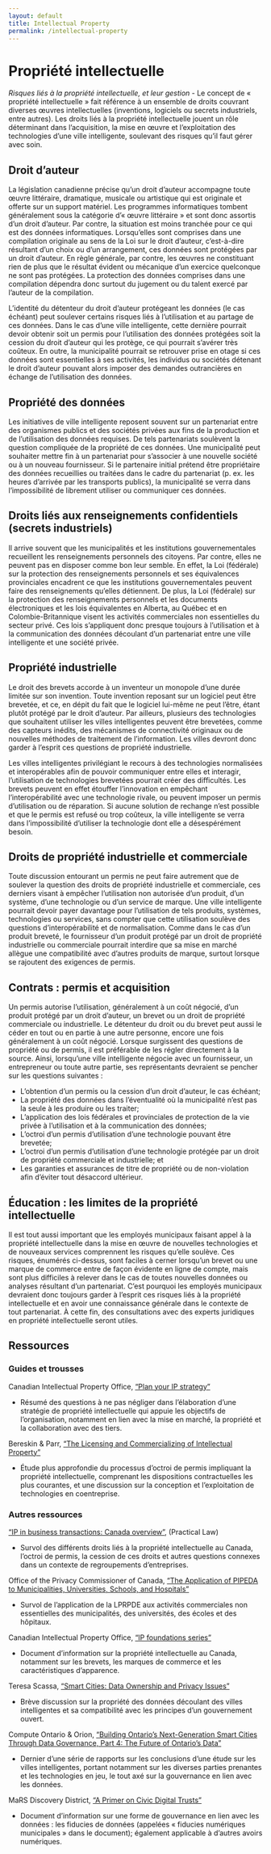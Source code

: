 ```yaml
---
layout: default
title: Intellectual Property
permalink: /intellectual-property
---
```

# Propriété intellectuelle

*Risques liés à la propriété intellectuelle, et leur gestion* - Le concept de « propriété intellectuelle » fait référence à un ensemble de droits couvrant diverses œuvres intellectuelles (inventions, logiciels ou secrets industriels, entre autres). Les droits liés à la propriété intellectuelle jouent un rôle déterminant dans l’acquisition, la mise en œuvre et l’exploitation des technologies d’une ville intelligente, soulevant des risques qu’il faut gérer avec soin.

## Droit d’auteur
La législation canadienne précise qu’un droit d’auteur accompagne toute œuvre littéraire, dramatique, musicale ou artistique qui est originale et offerte sur un support matériel. Les programmes informatiques tombent généralement sous la catégorie d’« œuvre littéraire » et sont donc assortis d’un droit d’auteur. Par contre, la situation est moins tranchée pour ce qui est des données informatiques. Lorsqu’elles sont comprises dans une compilation originale au sens de la Loi sur le droit d’auteur, c’est-à-dire résultant d’un choix ou d’un arrangement, ces données sont protégées par un droit d’auteur. En règle générale, par contre, les œuvres ne constituant rien de plus que le résultat évident ou mécanique d’un exercice quelconque ne sont pas protégées. La protection des données comprises dans une compilation dépendra donc surtout du jugement ou du talent exercé par l’auteur de la compilation.

L’identité du détenteur du droit d’auteur protégeant les données (le cas échéant) peut soulever certains risques liés à l’utilisation et au partage de ces données. Dans le cas d’une ville intelligente, cette dernière pourrait devoir obtenir soit un permis pour l’utilisation des données protégées soit la cession du droit d’auteur qui les protège, ce qui pourrait s’avérer très coûteux. En outre, la municipalité pourrait se retrouver prise en otage si ces données sont essentielles à ses activités, les individus ou sociétés détenant le droit d’auteur pouvant alors imposer des demandes outrancières en échange de l’utilisation des données.

## Propriété des données
Les initiatives de ville intelligente reposent souvent sur un partenariat entre des organismes publics et des sociétés privées aux fins de la production et de l’utilisation des données requises. De tels partenariats soulèvent la question compliquée de la propriété de ces données. Une municipalité peut souhaiter mettre fin à un partenariat pour s’associer à une nouvelle société ou à un nouveau fournisseur. Si le partenaire initial prétend être propriétaire des données recueillies ou traitées dans le cadre du partenariat (p. ex. les heures d’arrivée par les transports publics), la municipalité se verra dans l’impossibilité de librement utiliser ou communiquer ces données.

## Droits liés aux renseignements confidentiels (secrets industriels)
Il arrive souvent que les municipalités et les institutions gouvernementales recueillent les renseignements personnels des citoyens. Par contre, elles ne peuvent pas en disposer comme bon leur semble. En effet, la Loi (fédérale) sur la protection des renseignements personnels et ses équivalences provinciales encadrent ce que les institutions gouvernementales peuvent faire des renseignements qu’elles détiennent. De plus, la Loi (fédérale) sur la protection des renseignements personnels et les documents électroniques et les lois équivalentes en Alberta, au Québec et en Colombie-Britannique visent les activités commerciales non essentielles du secteur privé. Ces lois s’appliquent donc presque toujours à l’utilisation et à la communication des données découlant d’un partenariat entre une ville intelligente et une société privée.

## Propriété industrielle
Le droit des brevets accorde à un inventeur un monopole d’une durée limitée sur son invention. Toute invention reposant sur un logiciel peut être brevetée, et ce, en dépit du fait que le logiciel lui-même ne peut l’être, étant plutôt protégé par le droit d’auteur. Par ailleurs, plusieurs des technologies que souhaitent utiliser les villes intelligentes peuvent être brevetées, comme des capteurs inédits, des mécanismes de connectivité originaux ou de nouvelles méthodes de traitement de l’information. Les villes devront donc garder à l’esprit ces questions de propriété industrielle.

Les villes intelligentes privilégiant le recours à des technologies normalisées et interopérables afin de pouvoir communiquer entre elles et interagir, l’utilisation de technologies brevetées pourrait créer des difficultés. Les brevets peuvent en effet étouffer l’innovation en empêchant l’interopérabilité avec une technologie rivale, ou peuvent imposer un permis d’utilisation ou de réparation. Si aucune solution de rechange n’est possible et que le permis est refusé ou trop coûteux, la ville intelligente se verra dans l’impossibilité d’utiliser la technologie dont elle a désespérément besoin.

## Droits de propriété industrielle et commerciale
Toute discussion entourant un permis ne peut faire autrement que de soulever la question des droits de propriété industrielle et commerciale, ces derniers visant à empêcher l’utilisation non autorisée d’un produit, d’un système, d’une technologie ou d’un service de marque. Une ville intelligente pourrait devoir payer davantage pour l’utilisation de tels produits, systèmes, technologies ou services, sans compter que cette utilisation soulève des questions d’interopérabilité et de normalisation. Comme dans le cas d’un produit breveté, le fournisseur d’un produit protégé par un droit de propriété industrielle ou commerciale pourrait interdire que sa mise en marché allègue une compatibilité avec d’autres produits de marque, surtout lorsque se rajoutent des exigences de permis.

## Contrats : permis et acquisition
Un permis autorise l’utilisation, généralement à un coût négocié, d’un produit protégé par un droit d’auteur, un brevet ou un droit de propriété commerciale ou industrielle. Le détenteur du droit ou du brevet peut aussi le céder en tout ou en partie à une autre personne, encore une fois généralement à un coût négocié. Lorsque surgissent des questions de propriété ou de permis, il est préférable de les régler directement à la source. Ainsi, lorsqu’une ville intelligente négocie avec un fournisseur, un entrepreneur ou toute autre partie, ses représentants devraient se pencher sur les questions suivantes :
* L’obtention d’un permis ou la cession d’un droit d’auteur, le cas échéant;
* La propriété des données dans l’éventualité où la municipalité n’est pas la seule à les produire ou les traiter;
* L’application des lois fédérales et provinciales de protection de la vie privée à l’utilisation et à la communication des données;
* L’octroi d’un permis d’utilisation d’une technologie pouvant être brevetée;
* L’octroi d’un permis d’utilisation d’une technologie protégée par un droit de propriété commerciale et industrielle; et
* Les garanties et assurances de titre de propriété ou de non-violation afin d’éviter tout désaccord ultérieur.

## Éducation : les limites de la propriété intellectuelle
Il est tout aussi important que les employés municipaux faisant appel à la propriété intellectuelle dans la mise en œuvre de nouvelles technologies et de nouveaux services comprennent les risques qu’elle soulève. Ces risques, énumérés ci-dessus, sont faciles à cerner lorsqu’un brevet ou une marque de commerce entre de façon évidente en ligne de compte, mais sont plus difficiles à relever dans le cas de toutes nouvelles données ou analyses résultant d’un partenariat. C’est pourquoi les employés municipaux devraient donc toujours garder à l’esprit ces risques liés à la propriété intellectuelle et en avoir une connaissance générale dans le contexte de tout partenariat. À cette fin, des consultations avec des experts juridiques en propriété intellectuelle seront utiles.

## Ressources

### Guides et trousses

Canadian Intellectual Property Office, [“Plan your IP strategy”](https://www.ic.gc.ca/eic/site/cipointernet-internetopic.nsf/eng/wr04563.html)
  * Résumé des questions à ne pas négliger dans l’élaboration d’une stratégie de propriété intellectuelle qui appuie les objectifs de l’organisation, notamment en lien avec la mise en marché, la propriété et la collaboration avec des tiers.

Bereskin & Parr, [“The Licensing and Commercializing of Intellectual Property”](https://www.bereskinparr.com/files/file/docs/LicensingIPBereskinHartUpdate.pdf)
  * Étude plus approfondie du processus d’octroi de permis impliquant la propriété intellectuelle, comprenant les dispositions contractuelles les plus courantes, et une discussion sur la conception et l’exploitation de technologies en coentreprise.

### Autres ressources

[“IP in business transactions: Canada overview”](https://ca.practicallaw.thomsonreuters.com/3-505-4642?transitionType=Default&contextData=(sc.Default)&firstPage=true&bhcp=1), (Practical Law)
  * Survol des différents droits liés à la propriété intellectuelle au Canada, l’octroi de permis, la cession de ces droits et autres questions connexes dans un contexte de regroupements d’entreprises.

Office of the Privacy Commissioner of Canada, [“The Application of PIPEDA to Municipalities, Universities, Schools, and Hospitals”](https://www.priv.gc.ca/en/privacy-topics/privacy-laws-in-canada/the-personal-information-protection-and-electronic-documents-act-pipeda/r_o_p/02_05_d_25/)
  * Survol de l’application de la LPRPDE aux activités commerciales non essentielles des municipalités, des universités, des écoles et des hôpitaux.

Canadian Intellectual Property Office, [“IP foundations series”](https://www.ic.gc.ca/eic/site/cipointernet-internetopic.nsf/eng/h_wr04590.html)
  * Document d’information sur la propriété intellectuelle au Canada, notamment sur les brevets, les marques de commerce et les caractéristiques d’apparence.

Teresa Scassa, [“Smart Cities: Data Ownership and Privacy Issues”](https://www.teresascassa.ca/index.php?option=com_k2&view=item&id=241:smart-cities-data-ownership-and-privacy-issues&Itemid=81)
  * Brève discussion sur la propriété des données découlant des villes intelligentes et sa compatibilité avec les principes d’un gouvernement ouvert.

Compute Ontario & Orion, [“Building Ontario’s Next-Generation Smart Cities Through Data Governance, Part 4: The Future of Ontario’s Data”](https://www.orion.on.ca/wp-content/uploads/2019/11/Smart_Cities_The_future_of_Ontarios_data.pdf)
  * Dernier d’une série de rapports sur les conclusions d’une étude sur les villes intelligentes, portant notamment sur les diverses parties prenantes et les technologies en jeu, le tout axé sur la gouvernance en lien avec les données.

MaRS Discovery District, [“A Primer on Civic Digital Trusts”](https://marsdd.gitbook.io/datatrust/about-this-primer)
  * Document d’information sur une forme de gouvernance en lien avec les données : les fiducies de données (appelées « fiducies numériques municipales » dans le document); également applicable à d’autres avoirs numériques.
